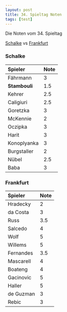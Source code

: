 ```yaml
---
layout: post
title: 34. Spieltag Noten
tags: [test]
---
```


Die Noten vom 34. Spieltag

[Schalke](#Schalke)  vs [Frankfurt](#Frankfurt)

<a id="Schalke"></a>  

### Schalke  


| Spieler | Note |
| :------ |:--- |
| Fährmann | 3 |
| **Stambouli** | 1.5 |
| Kehrer | 2.5 |
| Caligiuri | 2.5 |
| Goretzka | 3 |
| McKennie | 2 |
| Oczipka | 3 |
| Harit | 3 |
| Konoplyanka | 3 |
| Burgstaller| 2 |
| Nübel | 2.5 | 
| Baba | 3 |

<a id="Frankfurt"></a>

### Frankfurt


| Spieler | Note |
| :------ |:--- |
| Hradecky | 2 |
| da Costa | 3 |
| Russ | 3.5 |
| Salcedo | 4 |
| Wolf | 5 |
| Willems | 5 |
| Fernandes | 3.5 |
| Mascarell | 4 |
| Boateng | 4 |
| Gacinovic| 5 |
| Haller | 5 | 
| de Guzman | 3 |
| Rebic | 3 |
